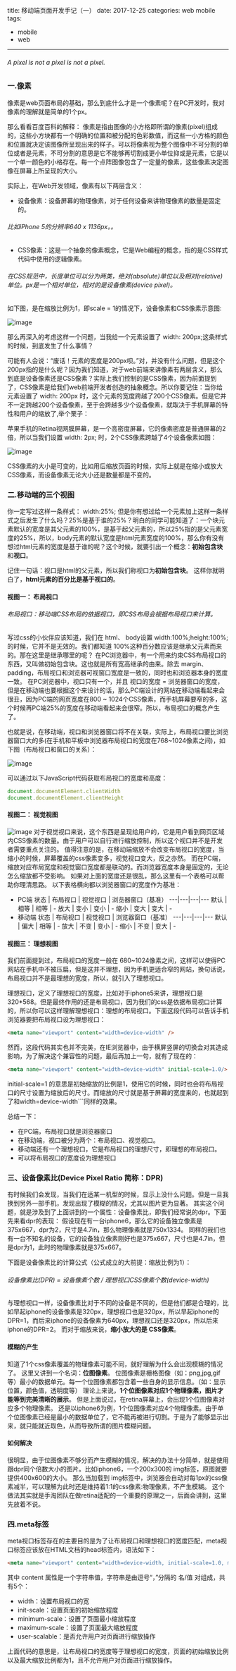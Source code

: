 title: 移动端页面开发手记（一）
date: 2017-12-25
categories: web mobile
tags:
- mobile
- web

---

###### A pixel is not a pixel is not a pixel.

<!-- more -->
### 一.像素
像素是web页面布局的基础，那么到底什么才是一个像素呢？在PC开发时，我对像素的理解就是简单的1个px。

那么看看百度百科的解释：
像素是指由图像的小方格即所谓的像素(pixel)组成的，这些小方块都有一个明确的位置和被分配的色彩数值，而这些一小方格的颜色和位置就决定该图像所呈现出来的样子。可以将像素视为整个图像中不可分割的单位或者是元素，不可分割的意思是它不能够再切割成更小单位抑或是元素，它是以一个单一颜色的小格存在。每一个点阵图像包含了一定量的像素，这些像素决定图像在屏幕上所呈现的大小。

实际上，在Web开发领域，像素有以下两层含义：
- 设备像素：设备屏幕的物理像素，对于任何设备来讲物理像素的数量是固定的。
######   比如iPhone 5的分辨率640 x 1136px。。
- CSS像素：这是一个抽象的像素概念，它是Web编程的概念，指的是CSS样式代码中使用的逻辑像素。
###### 在CSS规范中，长度单位可以分为两类，绝对(absolute)单位以及相对(relative)单位。px是一个相对单位，相对的是设备像素(device pixel)。

如下图，是在缩放比例为1，即scale = 1的情况下，设备像素和CSS像素示意图:

![image](https://p0.meituan.net/dpnewvc/5feca8ed6f794dbadd5e43e6a2f95c586414.jpg)

那么再深入的考虑这样一个问题，当我给一个元素设置了 width: 200px;这条样式的时候，到底发生了什么事情？

可能有人会说：“废话！元素的宽度是200px呗。”对，并没有什么问题，但是这个200px指的是什么呢？因为我们知道，对于web前端来讲像素有两层含义，那么到底是设备像素还是CSS像素？实际上我们控制的是CSS像素，因为前面提到了，CSS像素是给我们web前端开发者创造的抽象概念。所以你要记住：当你给元素设置了 width: 200px 时，这个元素的宽度跨越了200个CSS像素。但是它并不一定跨越200个设备像素，至于会跨越多少个设备像素，就取决于手机屏幕的特性和用户的缩放了,举个栗子：

苹果手机的Retina视网膜屏幕，是一个高密度屏幕，它的像素密度是普通屏幕的2倍，所以当我们设置 width: 2px; 时，2个CSS像素跨越了4个设备像素如图：

![image](https://p0.meituan.net/dpnewvc/3ddae5377226f4e0682519c3a3333c334368.png)

CSS像素的大小是可变的，比如用后缩放页面的时候，实际上就是在缩小或放大CSS像素，而设备像素无论大小还是数量都是不变的。

### 二.移动端的三个视图
你一定写过这样一条样式： width:25%; 但是你有想过给一个元素加上这样一条样式之后发生了什么吗？25%是基于谁的25%？明白的同学可能知道了：一个块元素默认的宽度是其父元素的100%，是基于起父元素的，所以25%指的是父元素宽度的25%，所以，body元素的默认宽度是html元素宽度的100%，那么你有没有想过html元素的宽度是基于谁的呢？这个时候，就要引出一个概念：**初始包含块**和**视口**。

记住一句话：视口是html的父元素，所以我们称视口为**初始包含块**。 这样你就明白了，**html元素的百分比是基于视口的**。

#### 视图一： 布局视口
###### 布局视口：移动端CSS布局的依据视口，即CSS布局会根据布局视口来计算。
写过css的小伙伴应该知道，我们在 html、 body设置 width:100%;height:100%;的时候，它并不是无效的。我们都知道 100%这种百分数应该是继承父元素而来的。那在这里是继承哪里的呢？
在PC浏览器中，有一个用来约束CSS布局视口的东西，又叫做初始包含块。这也就是所有宽高继承的由来。除去 margin、 padding，布局视口和浏览器可视窗口宽度是一致的，同时也和浏览器本身的宽度一致。
在PC浏览器中，视口只有一个，并且 视口的宽度 = 浏览器窗口的宽度，但是在移动端也要根据这个来设计的话，那么PC端设计的网站在移动端看起来会很丑，因为PC端的网页宽度在800 ~ 1024个CSS像素，而手机屏幕要窄的多，这个时候再PC端25%的宽度在移动端看起来会很窄。所以，布局视口的概念产生了。

也就是说，在移动端，视口和浏览器窗口将不在关联，实际上，布局视口要比浏览器窗口大的多(在手机和平板中浏览器布局视口的宽度在768~1024像素之间)，如下图（布局视口和窗口的关系）：

![image](https://p1.meituan.net/dpnewvc/eb60ec0ff69b0edb5644446a2d21f61d9333.jpg)

可以通过以下JavaScript代码获取布局视口的宽度和高度：
```javascript
document.documentElement.clientWidth
document.documentElement.clientHeight
```
#### 视图二： 视觉视图
![image](https://p0.meituan.net/dpnewvc/e5aeb136d24d570d8a0fe38310b554f131989.png)
对于视觉视口来说，这个东西是呈现给用户的，它是用户看到网页区域内CSS像素的数量。由于用户可以自行进行缩放控制，所以这个视口并不是开发者需要重点关注的。
值得注意的是，在移动端缩放不会改变布局视口的宽度，当缩小的时候，屏幕覆盖的css像素变多，视觉视口变大，反之亦然。
而在PC端，缩放对应布局宽度和视觉窗口宽度都是联动的。而浏览器宽度本身是固定的，无论怎么缩放都不受影响。
如果对上面的宽度还是很乱，那么这里有一个表格可以帮助你理清思路。
以下表格横向都以浏览器窗口的宽度作为基准：
- PC端
状态 | 布局视口 | 视觉视口 | 浏览器窗口（基准）
---|---|---|---
默认 | 相等 | 相等 | -
放大 | 变小 | 变小 | -
缩小 | 变大 | 变大 | -
- 移动端
状态 | 布局视口 | 视觉视口 | 浏览器窗口（基准）
---|---|---|---
默认 | 偏大 | 相等 | -
放大 | 不变 | 变小 | -
缩小 | 不变 | 变大 | -


#### 视图三： 理想视图
我们前面提到过，布局视口的宽度一般在 680~1024像素之间，这样可以使得PC网站在手机中不被压扁，但是这并不理想，因为手机更适合窄的网站，换句话说，布局视口并不是最理想的宽度，所以，就引入了理想视口。

理想视口，定义了理想视口的宽度，比如对于iphone5来讲，理想视口是320*568。但是最终作用的还是布局视口，因为我们的css是依据布局视口计算的，所以你可以这样理解理想视口：理想的布局视口。下面这段代码可以告诉手机浏览器要把布局视口设为理想视口：
```html
<meta name="viewport" content="width=device-width" />
```
然而，这段代码其实也并不完美，在IE浏览器中，由于横屏竖屏的切换会对其造成影响，为了解决这个兼容性的问题，最后再加上一句，就有了现在的：
```html
<meta name="viewport" content="width=device-width" initial-scale=1.0/>
```
initial-scale=1 的意思是初始缩放的比例是1，使用它的时候，同时也会将布局视口的尺寸设置为缩放后的尺寸。而缩放的尺寸就是基于屏幕的宽度来的，也就起到了和width=device-width```同样的效果。

总结一下：
- 在PC端，布局视口就是浏览器窗口
- 在移动端，视口被分为两个：布局视口、视觉视口。
- 移动端还有一个理想视口，它是布局视口的理想尺寸，即理想的布局视口。
- 可以将布局视口的宽度设为理想视口

### 三、设备像素比(Device Pixel Ratio 简称：DPR)
有时候我们会发现，当我们在适某一机型的时候，显示上没什么问题。但是一旦我换到另外一部手机，发现出现了模糊的情况，尤其以图片更为显著。
其实这个问题，就是涉及到了上面讲到的一个属性：设备像素比，即我们经常说的dpr。下面先来看dpr的表现：
假设现在有一台iphone6，那么它的设备独立像素是375x667，dpr为2，尺寸是4.7in，那么物理像素就是750x1334。
同样的我们也有一台不知名的设备，它的设备独立像素刚好也是375x667，尺寸也是4.7in，但是dpr为1，此时的物理像素就是375x667。

下面是设备像素比的计算公式（公式成立的大前提：缩放比例为1）：
###### 设备像素比(DPR) = 设备像素个数 / 理想视口CSS像素个数(device-width)
与理想视口一样，设备像素比对于不同的设备是不同的，但是他们都是合理的，比如早起iphone的设备像素是320px，理想视口也是320px，所以早起iphone的DPR=1，而后来iphone的设备像素为640px，理想视口还是320px，所以后来iphone的DPR=2。
而对于缩放来说，**缩小放大的是 CSS像素**。

#### 模糊的产生
知道了1个css像素覆盖的物理像素可能不同，就好理解为什么会出现模糊的情况了。
这里又讲到一个名词：**位图像素**。
位图像素是栅格图像（如：png,jpg,gif等）最小的数据单元。每一个位图像素都包含着一些自身的显示信息。（如：显示位置，颜色值，透明度等）
理论上来说，**1个位图像素对应1个物理像素，图片才能等到完美清晰的展示**。
但是上面说过，在retina屏幕上，会出现1个位图像素对应多个物理像素。
还是以iphone6为例，1个位图像素对应4个物理像素。由于单个位图像素已经是最小的数据单位了，它不能再被进行切割。于是为了能够显示出来，就只能就近取色，从而导致所谓的图片模糊问题。

#### 如何解决
很明显，由于位图像素不够分而产生模糊的情况，解决的办法十分简单，就是使用跟dpr同个倍数大小的图片。比如iphone6，一个200x300的 img标签，原图就要提供400x600的大小。
那么当加载到 img标签中，浏览器会自动对每1px的css像素减半，可以理解为此时还是维持着1:1的css像素:物理像素，不产生模糊。
这个做法其实就是手淘团队在做retina适配的一个重要的原理之一，后面会讲到，这里先放着不说。

### 四.meta标签
meta视口标签存在的主要目的是为了让布局视口和理想视口的宽度匹配，meta视口标签应该放在HTML文档的head标签内，语法如下：
```html  
<meta name="viewport" content="width=device-width, initial-scale=1.0, maximum-scale=1.0, user-scalable=no">
```

其中 content 属性是一个字符串值，字符串是由逗号“，”分隔的 名/值 对组成，共有5个：
- width：设置布局视口的宽
- init-scale：设置页面的初始缩放程度
- minimum-scale：设置了页面最小缩放程度
- maximum-scale：设置了页面最大缩放程度
- user-scalable：是否允许用户对页面进行缩放操作

上面代码的意思是，让布局视口的宽度等于理想视口的宽度，页面的初始缩放比例以及最大缩放比例都为1，且不允许用户对页面进行缩放操作。